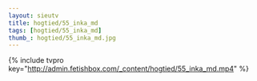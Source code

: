 ```yaml
--- 
layout: sieutv
title: hogtied/55_inka_md
tags: [hogtied/55_inka_md]
thumb_: hogtied/55_inka_md.jpg
---
```

{% include tvpro key="http://admin.fetishbox.com/_content/hogtied/55_inka_md.mp4" %} 
